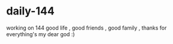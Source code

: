 # daily-144
working on 144
good life , good friends , good family , thanks for everything's my dear god :)
